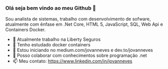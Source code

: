 ### Olá seja bem vindo ao meu Github 👋

Sou analista de sistemas, trabalho com desenvolvimento de sofware, atualmente com ênfase em .Net Core, HTML 5, JavaScript, SQL, Web Api e Containers Docker.

- 🔭 Atualmente trabalho na Liberty Seguros
- 🌱 Tenho estudado docker containers
- 👯 Estou iniciando  no medium.com/jovanneves e dev.to/jovanneves
- 🤔 Posso colaborar com conhecimentos sobre programação .net
- 📫 Meu contato: https://www.linkedin.com/in/jovanneves
